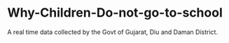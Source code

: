 # Why-Children-Do-not-go-to-school
A real time data collected by the Govt of Gujarat, Diu and Daman District.

